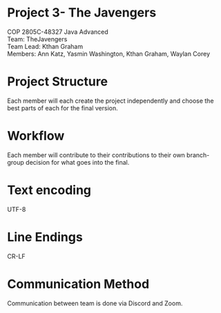# Project 3- The Javengers
COP 2805C-48327 Java Advanced<br />
Team: TheJavengers<br />
Team Lead: Kthan Graham<br />
Members: Ann Katz, Yasmin Washington, Kthan Graham, Waylan Corey

# Project Structure
Each member will each create the project independently and choose the best parts of each for the final version.

# Workflow
Each member will contribute to their contributions to their own branch- group decision for what goes into the final.

# Text encoding
UTF-8

# Line Endings
CR-LF

# Communication Method
Communication between team is done via Discord and Zoom.
